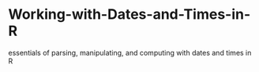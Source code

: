 # Working-with-Dates-and-Times-in-R
essentials of parsing, manipulating, and computing with dates and times in R
